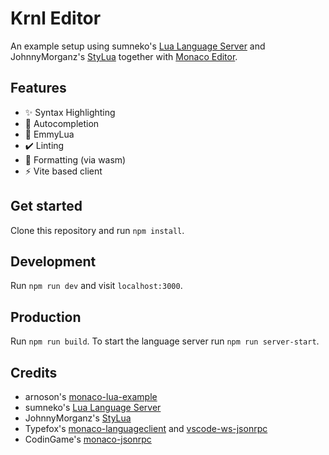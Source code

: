 # Krnl Editor

An example setup using sumneko's [Lua Language Server](https://github.com/sumneko/lua-language-server/) and JohnnyMorganz's [StyLua](https://github.com/JohnnyMorganz/StyLua) together with [Monaco Editor](https://github.com/microsoft/monaco-editor).

## Features

- ✨ Syntax Highlighting
- 🚀 Autocompletion
- 🌝 EmmyLua
- ✔️ Linting
- 🦀 Formatting (via wasm)
- ⚡ Vite based client

## Get started

Clone this repository and run `npm install`.

## Development

Run `npm run dev` and visit `localhost:3000`.

## Production

Run `npm run build`. To start the language server run `npm run server-start`.

## Credits

- arnoson's [monaco-lua-example](https://github.com/arnoson/monaco-lua-example)
- sumneko's [Lua Language Server](https://github.com/sumneko/lua-language-server/)
- JohnnyMorganz's [StyLua](https://github.com/JohnnyMorganz/StyLua)
- Typefox's [monaco-languageclient](https://github.com/TypeFox/monaco-languageclient) and [vscode-ws-jsonrpc](https://github.com/TypeFox/vscode-ws-jsonrpc)
- CodinGame's [monaco-jsonrpc](https://github.com/CodinGame/monaco-jsonrpc)
